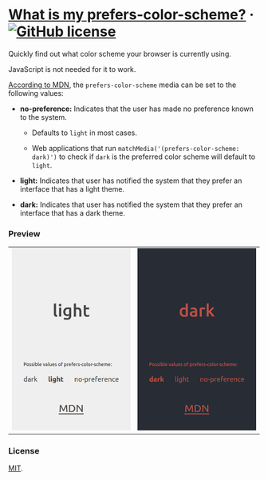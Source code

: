 # [What is my prefers-color-scheme?](https://henriquetf.github.io/what-is-my-prefers-color-scheme/) &middot; [![GitHub license](https://img.shields.io/badge/license-MIT-blue.svg)](https://github.com/facebook/react/blob/master/LICENSE)

Quickly find out what color scheme your browser is currently using.

JavaScript is not needed for it to work.

[According to MDN](https://developer.mozilla.org/en-US/docs/Web/CSS/@media/prefers-color-scheme), the `prefers-color-scheme` media can be set to the following values:

- **no-preference:** Indicates that the user has made no preference known to the system.

  - Defaults to `light` in most cases.

  - Web applications that run `matchMedia('(prefers-color-scheme: dark)')` to check if `dark` is the preferred color scheme will default to `light`.

- **light:** Indicates that user has notified the system that they prefer an interface that has a light theme.
- **dark:** Indicates that user has notified the system that they prefer an interface that has a dark theme.

### Preview

<table>
  <tr>
    <td>
      <img alt="Light" src="./.github/preview/prefers-color-scheme-light.png" width="330px">
    </td>
    <td>
      <img alt="Dark" src="./.github/preview/prefers-color-scheme-dark.png" width="330px">
    </td>
  </tr>
<table>

### License

[MIT](./LICENSE).
